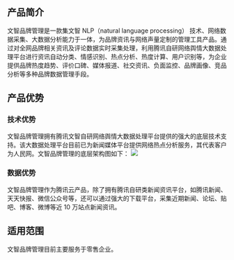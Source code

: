 ## 产品简介
文智品牌管理是一款集文智 NLP（natural language processing） 技术、网络数据采集、大数据分析能力于一体，为品牌资讯与网络声量定制的管理工具产品。通过对全网品牌相关资讯及评论数据实时采集处理，利用腾讯自研网络舆情大数据处理平台进行资讯自动分类、情感识别、热点分析、热度计算、用户识别等，为企业提供品牌热度趋势、评价口碑、媒体报道、社交资讯、负面监控、品牌画像、竞品分析等多种品牌数据管理手段。
## 产品优势
### 技术优势
文智品牌管理拥有腾讯文智自研网络舆情大数据处理平台提供的强大的底层技术支持。该大数据处理平台目前已为新闻媒体平台提供网络热点分析服务，其代表客户为人民网。文智品牌管理的底层架构图如下：
![](https://main.qcloudimg.com/raw/d5a87785d6677bb3495d682f2e1fb7ea.png)
### 数据优势
文智品牌管理作为腾讯云产品，除了拥有腾讯自研类新闻资讯平台，如腾讯新闻、天天快报、微信公众号等，还可以通过强大的下载平台，采集近期新闻、论坛、贴吧、博客、微博等近 10 万站点新闻资讯。

## 适用范围
文智品牌管理目前主要服务于零售企业。